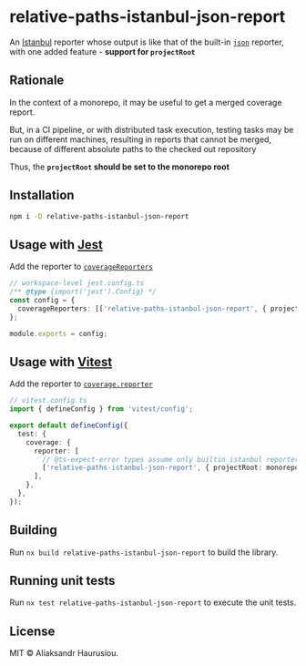 # relative-paths-istanbul-json-report

An [Istanbul](https://istanbul.js.org) reporter whose output is like that of the built-in [`json`](https://istanbul.js.org/docs/advanced/alternative-reporters/#json) reporter, with one added feature - **support for `projectRoot`**

## Rationale

In the context of a monorepo, it may be useful to get a merged coverage report.

But, in a CI pipeline, or with distributed task execution, testing tasks may be run on different machines, resulting in reports that cannot be merged, because of different absolute paths to the checked out repository

Thus, the **`projectRoot` should be set to the monorepo root**

## Installation

```bash
npm i -D relative-paths-istanbul-json-report
```

## Usage with [Jest](https://jestjs.io)

Add the reporter to [`coverageReporters`](https://jestjs.io/docs/configuration#coveragereporters-arraystring--string-options)

```ts
// workspace-level jest.config.ts
/** @type {import('jest').Config} */
const config = {
  coverageReporters: [['relative-paths-istanbul-json-report', { projectRoot: monorepoRoot }]],
};

module.exports = config;
```

## Usage with [Vitest](https://vitest.dev)

Add the reporter to [`coverage.reporter`](https://vitest.dev/config/#coverage-reporter)

```ts
// vitest.config.ts
import { defineConfig } from 'vitest/config';

export default defineConfig({
  test: {
    coverage: {
      reporter: [
        // @ts-expect-error types assume only builtin istanbul reporters will be used, see https://github.com/vitest-dev/vitest/issues/4150
        ['relative-paths-istanbul-json-report', { projectRoot: monorepoRoot }],
      ],
    },
  },
});
```

## Building

Run `nx build relative-paths-istanbul-json-report` to build the library.

## Running unit tests

Run `nx test relative-paths-istanbul-json-report` to execute the unit tests.

## License

MIT © Aliaksandr Haurusiou.
